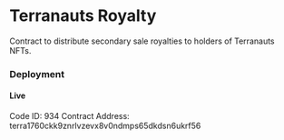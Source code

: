 # Terranauts Royalty

Contract to distribute secondary sale royalties to holders of Terranauts NFTs.

### Deployment

#### Live
Code ID: 934
Contract Address: terra1760ckk9znrlvzevx8v0ndmps65dkdsn6ukrf56
